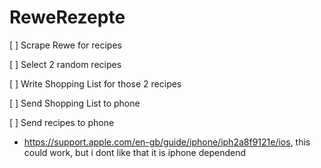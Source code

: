 # ReweRezepte

[ ] Scrape Rewe for recipes

[ ] Select 2 random recipes

[ ] Write Shopping List for those 2 recipes

[ ] Send Shopping List to phone

[ ] Send recipes to phone
 - https://support.apple.com/en-gb/guide/iphone/iph2a8f9121e/ios, this could work, but i dont like that it is iphone dependend
